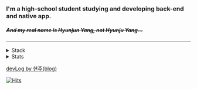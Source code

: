 ### I'm a high-school student studying and developing back-end and native app.
##### ~~And my real name is Hyunjun Yang, not Hyunju Yang...~~  
---
  
<details>
<summary>Stack</summary>

#### Web
+ HTML, CSS, JS
+ PHP, Node.js, Express.js, Socket.io
+ MongoDB, MySQL

#### App
+ Kotlin
+ Java
+ Android Studio

#### Etc
+ C
+ Python
+ Linux(Ubuntu, CentOS)

</details>
  
  
  
<details>
  <summary>Stats</summary> 
   
  [![2tle's github stats](https://github-readme-stats.vercel.app/api?username=2tle)](https://github.com/2tle)
    
  [![Top Langs](https://github-readme-stats.vercel.app/api/top-langs/?username=2tle)](https://github.com/2tle)
  
  [![ytieelte](http://mazassumnida.wtf/api/v2/generate_badge?boj=ytieelte)](https://solved.ac/profile/ytieelte)
  
</details>
  
  
  [devLog by 현주(blog)](https://velog.io/@hyunju)
  
  

[![Hits](https://hits.seeyoufarm.com/api/count/incr/badge.svg?url=https%3A%2F%2Fgithub.com%2F2tle)](https://github.com/2tle)
